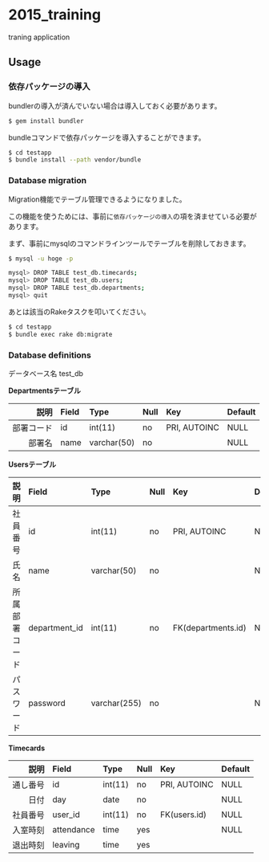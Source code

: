 # 2015_training

traning application

## Usage

### 依存パッケージの導入

bundlerの導入が済んでいない場合は導入しておく必要があります。

```bash
$ gem install bundler
```

bundleコマンドで依存パッケージを導入することができます。

```bash
$ cd testapp
$ bundle install --path vendor/bundle
```


### Database migration

Migration機能でテーブル管理できるようになりました。

この機能を使うためには、事前に`依存パッケージの導入`の項を済ませている必要があります。

まず、事前にmysqlのコマンドラインツールでテーブルを削除しておきます。

```bash
$ mysql -u hoge -p

mysql> DROP TABLE test_db.timecards;
mysql> DROP TABLE test_db.users;
mysql> DROP TABLE test_db.departments;
mysql> quit
```

あとは該当のRakeタスクを叩いてください。

```bash
$ cd testapp
$ bundle exec rake db:migrate
```

### Database definitions

データベース名 test_db

**Departmentsテーブル**

説明|Field|Type|Null|Key|Default
--:|:--|:--|:--|:--|:--
部署コード|id|int(11)|no|PRI, AUTOINC|NULL
部署名|name|varchar(50)|no||NULL

**Usersテーブル**

説明|Field|Type|Null|Key|Default
--:|:--|:--|:--|:--|:--
社員番号|id|int(11)|no|PRI, AUTOINC|NULL
氏名|name|varchar(50)|no||NULL
所属部署コード|department_id|int(11)|no|FK(departments.id)|NULL
パスワード|password|varchar(255)|no||NULL

**Timecards**

説明|Field|Type|Null|Key|Default
--:|:--|:--|:--|:--|:--
通し番号|id|int(11)|no|PRI, AUTOINC|NULL
日付|day|date|no||NULL
社員番号|user_id|int(11)|no|FK(users.id)|NULL
入室時刻|attendance|time|yes||NULL
退出時刻|leaving|time|yes
